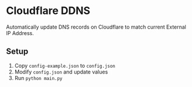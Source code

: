 # Cloudflare DDNS

Automatically update DNS records on Cloudflare to match current External IP Address.

## Setup

1. Copy `config-example.json` to `config.json`
2. Modify `config.json` and update values
3. Run `python main.py`
